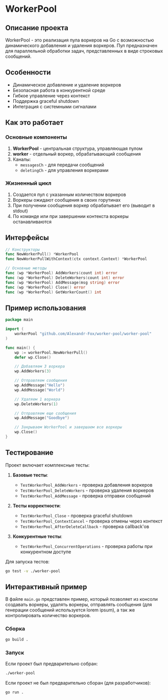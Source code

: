 # WorkerPool

## Описание проекта

WorkerPool - это реализация пула воркеров на Go с возможностью динамического добавления и удаления воркеров. Пул предназначен для параллельной обработки задач, представленных в виде строковых сообщений.

## Особенности

- Динамическое добавление и удаление воркеров
- Безопасная работа в конкурентной среде
- Гибкое управление через контекст
- Поддержка graceful shutdown
- Интеграция с системными сигналами

## Как это работает

### Основные компоненты

1. **WorkerPool** - центральная структура, управляющая пулом
2. **worker** - отдельный воркер, обрабатывающий сообщения
3. Каналы:
   - `messagesCh` - для передачи сообщений
   - `deletingCh` - для управления воркерами

### Жизненный цикл

1. Создается пул с указанным количеством воркеров
2. Воркеры ожидают сообщения в своих горутинах
3. При получении сообщения воркер обрабатывает его (выводит в stdout)
4. По команде или при завершении контекста воркеры останавливаются

## Интерфейсы

```go
// Конструкторы
func NewWorkerPull() *WorkerPool
func NewWorkerPullWithContext(ctx context.Context) *WorkerPool

// Основные методы
func (wp *WorkerPool) AddWorkers(count int) error
func (wp *WorkerPool) DeleteWorkers(count int) error
func (wp *WorkerPool) AddMessage(msg string) error
func (wp *WorkerPool) Close() error
func (wp *WorkerPool) GetWorkerCount() int
```

## Пример использования

```go
package main

import (
	workerPool "github.com/Alexandr-Fox/worker-pool/worker-pool"
)

func main() {
	wp := workerPool.NewWorkerPull()
	defer wp.Close()

	// Добавляем 3 воркера
	wp.AddWorkers(3)

	// Отправляем сообщения
	wp.AddMessage("Hello")
	wp.AddMessage("World")

	// Удаляем 1 воркера
	wp.DeleteWorkers(1)

	// Отправляем еще сообщения
	wp.AddMessage("Goodbye")

    // Закрываем WorkerPool и завершаем все воркеры
	wp.Close()
}
```

## Тестирование

Проект включает комплексные тесты:

1. **Базовые тесты**:
   - `TestWorkerPool_AddWorkers` - проверка добавления воркеров
   - `TestWorkerPool_DeleteWorkers` - проверка удаления воркеров
   - `TestWorkerPool_AddMessage` - проверка отправки сообщений

2. **Тесты корректности**:
   - `TestWorkerPool_Close` - проверка graceful shutdown
   - `TestWorkerPool_ContextCancel` - проверка отмены через контекст
   - `TestWorkerPool_AfterDeleteCallback` - проверка callback'ов

3. **Конкурентные тесты**:
   - `TestWorkerPool_ConcurrentOperations` - проверка работы при конкурентном доступе

Для запуска тестов:
```bash
go test -v ./worker-pool
```

## Интерактивный пример

В файле `main.go` представлен пример, который позволяет из консоли создавать воркеры, удалять воркеры, отправлять сообщения (для генерации сообщений используется lorem ipsum), а так же контролировать количество воркеров.

### Сборка

```bash
go build .
```

### Запуск

Если проект был предварительно собран:

```bash
./worker-pool
```

Если проект не был предварительно сборан (для разработчиков):

```bash
go run .
```